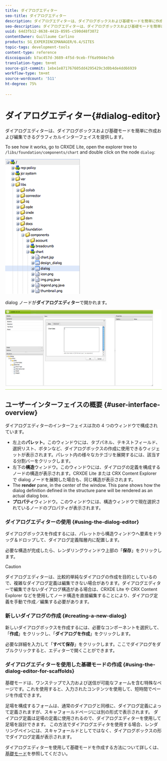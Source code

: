 ```yaml
---
title: ダイアログエディター
seo-title: ダイアログエディター
description: ダイアログエディターは、ダイアログボックスおよび基礎モードを簡単に作成および編集できるグラフィカルインターフェイスを提供します
seo-description: ダイアログエディターは、ダイアログボックスおよび基礎モードを簡単に作成および編集できるグラフィカルインターフェイスを提供します
uuid: 64d3fb12-8638-441b-8595-c590d48f3072
contentOwner: Guillaume Carlino
products: SG_EXPERIENCEMANAGER/6.4/SITES
topic-tags: development-tools
content-type: reference
discoiquuid: b7ac457d-3689-4f5d-9ceb-ff6a9944e7eb
translation-type: tm+mt
source-git-commit: 1ebe1e871767605dd4295429c3d0b4de4dd66939
workflow-type: tm+mt
source-wordcount: '511'
ht-degree: 75%

---
```



# ダイアログエディター{#dialog-editor}

ダイアログエディターは、ダイアログボックスおよび基礎モードを簡単に作成および編集できるグラフィカルインターフェイスを提供します。

To see how it works, go to CRXDE Lite, open the explorer tree to `/libs/foundation/components/chart` and double click on the node `dialog`:

![chlimage_1-247](assets/chlimage_1-247.png)

dialog ノードが&#x200B;**ダイアログエディター**&#x200B;で開かれます。

![screen_shot_2012-02-01at25033pm](assets/screen_shot_2012-02-01at25033pm.png)

## ユーザーインターフェイスの概要 {#user-interface-overview}

ダイアログエディターのインターフェイスは次の 4 つのウィンドウで構成されています。

* 左上の&#x200B;**パレット**。このウィンドウには、タブパネル、テキストフィールド、選択リスト、ボタンなど、ダイアログボックスの作成に使用できるウィジェットが表示されます。パレット内の様々なカテゴリを展開するには、該当する分割バーをクリックします。
* 左下の&#x200B;**構造**&#x200B;ウィンドウ。このウィンドウには、ダイアログの定義を構成するノードの構造が表示されます。CRXDE Lite または CRX Content Explorer で dialog ノードを展開した場合も、同じ構造が表示されます。
* The **render** pane, in the center of the window. This pane shows how the dialog definition defined in the structure pane will be rendered as an actual dialog box.
* **プロパティ**&#x200B;ウィンドウ。このウィンドウには、構造ウィンドウで現在選択されているノードのプロパティが表示されます。

### ダイアログエディターの使用 {#using-the-dialog-editor}

ダイアログボックスを作成するには、パレットから構造ウィンドウへ要素をドラッグ＆ドロップして、ダイアログ定義階層内に配置します。

必要な構造が完成したら、レンダリングウィンドウ上部の「**保存**」をクリックします。

>[!CAUTION]
>
>ダイアログエディターは、比較的単純なダイアログの作成を目的としているので、複雑なダイアログ定義は編集できない場合があります。ダイアログエディターで編集できないダイアログ構造がある場合は、CRXDE Lite や CRX Content Explorer などを使用してノード構造を直接編集することにより、ダイアログ定義を手動で作成／編集する必要があります。

### 新しいダイアログの作成 {#creating-a-new-dialog}

新しいダイアログボックスを作成するには、必要なコンポーネントを選択して、「**作成**」をクリックし、「**ダイアログを作成**」をクリックします。

必要な詳細を入力して「**すべて保存**」をクリックします。ここでダイアログをダブルクリックすると、エディターで開くことができます。

### ダイアログエディターを使用した基礎モードの作成 {#using-the-dialog-editor-for-scaffolds}

基礎モードは、ワンステップで入力および送信が可能なフォームを含む特殊なページです。これを使用すると、入力されたコンテンツを使用して、短時間でページを作成できます。

足場を構成するフォームは、通常のダイアログと同様に、ダイアログ定義によって定義されますが、スキャフォールドページには別の形式で表示されます。 ダイアログ定義は足場の定義に使用されるので、ダイアログエディターを使用して足場を設計できます。 この方法でダイアログエディタを使用する場合、レンダリングペインには、スキャフォールドとしてではなく、ダイアログボックスの形でダイアログ定義が表示されます。

ダイアログエディターを使用して基礎モードを作成する方法について詳しくは、[基礎モード](/help/sites-authoring/scaffolding.md)を参照してください。
